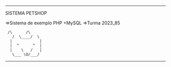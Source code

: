 ------------------------------------------
SISTEMA PETSHOP

=>Sistema de exemplo PHP +MySQL
=>Turma 2023_85
  
   	 /\      /\
       /  \____/  \
      |            |
      |  ^      ^  |
      |    \   /   |
       \___ \O/___/

------------------------------------------ 
